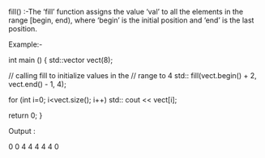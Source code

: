 fill()
 :-The ‘fill’ function assigns the value ‘val’ to all the elements in the range [begin, end), where ‘begin’ is the initial position and ‘end’ is the last position.

Example:-

int main () 
{ 
  std::vector<int> vect(8); 
  
  // calling fill to initialize values in the 
  // range to 4 
 std:: fill(vect.begin() + 2, vect.end() - 1, 4); 
  
  for (int i=0; i<vect.size(); i++) 
   std:: cout << vect[i];
  
  return 0; 
}
 
Output :

0 0 4 4 4 4 4 0
